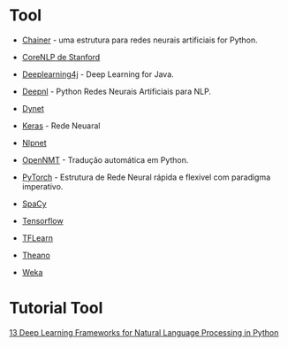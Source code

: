 # Tool

- [Chainer](https://chainer.org/) - uma estrutura para redes neurais artificiais for Python.

- [CoreNLP de Stanford](https://stanfordnlp.github.io/CoreNLP/)

- [Deeplearning4j](https://deeplearning4j.org/) - Deep Learning for Java.

- [Deepnl](https://github.com/attardi/deepnl) - Python Redes Neurais Artificiais para NLP.

- [Dynet](https://github.com/clab/dynet)

- [Keras](https://keras.io/) - Rede Neuaral

- [Nlpnet](https://github.com/erickrf/nlpnet)

- [OpenNMT](http://opennmt.net/) - Tradução automática em Python.

- [PyTorch](https://pytorch.org/) - Estrutura de Rede Neural rápida e flexivel com paradigma imperativo.

- [SpaCy](https://spacy.io/)

- [Tensorflow](https://www.tensorflow.org/)

- [TFLearn](http://tflearn.org/)

- [Theano](https://github.com/Theano/Theano)

- [Weka](https://www.cs.waikato.ac.nz/ml/weka/)

# Tutorial Tool
[13 Deep Learning Frameworks for Natural Language Processing in Python](https://medium.com/@datamonsters/13-deep-learning-frameworks-for-natural-language-processing-in-python-2b84a6b6cd98)